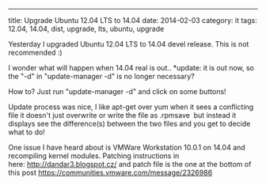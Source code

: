 ---
title: Upgrade Ubuntu 12.04 LTS to 14.04
date: 2014-02-03
category: it
tags: 12.04, 14.04, dist, upgrade, lts, ubuntu, upgrade

Yesterday I upgraded Ubuntu 12.04 LTS to 14.04 devel release. This is not recommended :)

I wonder what will happen when 14.04 real is out.. \*update: it is out now, so the "-d" in "update-manager -d" is no longer necessary?

How to? Just run "update-manager -d" and click on some buttons!

Update process was nice, I like apt-get over yum when it sees a conflicting file it doesn't just overwrite or write the file as .rpmsave  but instead it displays see the difference(s) between the two files and you get to decide what to do!

One issue I have heard about is VMWare Workstation 10.0.1 on 14.04 and recompiling kernel modules. Patching instructions in here: http://dandar3.blogspot.cz/ and patch file is the one at the bottom of this post https://communities.vmware.com/message/2326986
